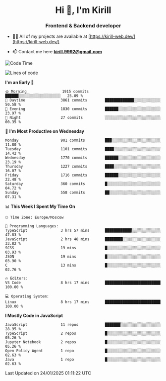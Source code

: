 <h1 align="center">Hi 👋, I'm Kirill</h1>
<h3 align="center">Frontend & Backend developer</h3>

- 👨‍💻 All of my projects are available at [https://kirill-web.dev/](https://kirill-web.dev/)

- 📫 Contact me here **kirill.9992@gmail.com**











<!--START_SECTION:waka-->
![Code Time](http://img.shields.io/badge/Code%20Time-2%2C105%20hrs%2058%20mins-blue)

![Lines of code](https://img.shields.io/badge/From%20Hello%20World%20I%27ve%20Written-5.0%20million%20lines%20of%20code-blue)

**I'm an Early 🐤** 

```text
🌞 Morning                1915 commits        ██████░░░░░░░░░░░░░░░░░░░   25.09 % 
🌆 Daytime                3861 commits        █████████████░░░░░░░░░░░░   50.58 % 
🌃 Evening                1830 commits        ██████░░░░░░░░░░░░░░░░░░░   23.97 % 
🌙 Night                  27 commits          ░░░░░░░░░░░░░░░░░░░░░░░░░   00.35 % 
```
📅 **I'm Most Productive on Wednesday** 

```text
Monday                   901 commits         ███░░░░░░░░░░░░░░░░░░░░░░   11.80 % 
Tuesday                  1101 commits        ████░░░░░░░░░░░░░░░░░░░░░   14.42 % 
Wednesday                1770 commits        ██████░░░░░░░░░░░░░░░░░░░   23.19 % 
Thursday                 1227 commits        ████░░░░░░░░░░░░░░░░░░░░░   16.07 % 
Friday                   1716 commits        ██████░░░░░░░░░░░░░░░░░░░   22.48 % 
Saturday                 360 commits         █░░░░░░░░░░░░░░░░░░░░░░░░   04.72 % 
Sunday                   558 commits         ██░░░░░░░░░░░░░░░░░░░░░░░   07.31 % 
```


📊 **This Week I Spent My Time On** 

```text
🕑︎ Time Zone: Europe/Moscow

💬 Programming Languages: 
TypeScript               3 hrs 57 mins       ████████████░░░░░░░░░░░░░   47.83 % 
JavaScript               2 hrs 48 mins       ████████░░░░░░░░░░░░░░░░░   33.82 % 
SCSS                     19 mins             █░░░░░░░░░░░░░░░░░░░░░░░░   03.93 % 
JSON                     19 mins             █░░░░░░░░░░░░░░░░░░░░░░░░   03.90 % 
C                        13 mins             █░░░░░░░░░░░░░░░░░░░░░░░░   02.76 % 

🔥 Editors: 
VS Code                  8 hrs 17 mins       █████████████████████████   100.00 % 

💻 Operating System: 
Linux                    8 hrs 17 mins       █████████████████████████   100.00 % 
```

**I Mostly Code in JavaScript** 

```text
JavaScript               11 repos            ███████░░░░░░░░░░░░░░░░░░   28.95 % 
TypeScript               2 repos             █░░░░░░░░░░░░░░░░░░░░░░░░   05.26 % 
Jupyter Notebook         2 repos             █░░░░░░░░░░░░░░░░░░░░░░░░   05.26 % 
Open Policy Agent        1 repo              █░░░░░░░░░░░░░░░░░░░░░░░░   02.63 % 
Java                     1 repo              █░░░░░░░░░░░░░░░░░░░░░░░░   02.63 % 
```




 Last Updated on 24/01/2025 01:11:22 UTC
<!--END_SECTION:waka-->
